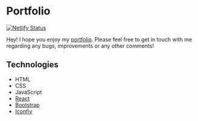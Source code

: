 # Portfolio

[![Netlify Status](https://api.netlify.com/api/v1/badges/e5e5607a-1113-4cf5-bf8d-4689f8680dfb/deploy-status)](https://app.netlify.com/sites/frosty-leakey-e601c9/deploys)

Hey! I hope you enjoy my [portfolio](https://alexpeirson.com/). Please feel free to get in touch with me regarding any bugs, improvements or any other comments!

## Technologies

-   HTML
-   CSS
-   JavaScript
-   [React](https://reactjs.org)
-   [Bootstrap](https://getbootstrap.com/)
-   [Iconfiy](https://iconify.design)
